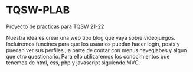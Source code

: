 # TQSW-PLAB
Proyecto de practicas para TQSW 21-22

Nuestra idea es crear una web tipo blog que vaya sobre videojuegos. Incluiremos funcines para que los usuarios puedan hacer login, posts y puedan ver sus perfiles , a parte de contar con menus naveglabes y algun que otro questionario. Para ello utilizaremos los conocimientos que tenemos de html, css, php y javascript siguiendo MVC. 
